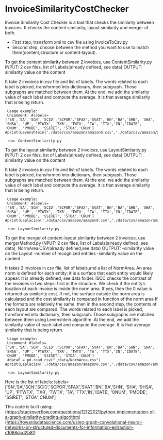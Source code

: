 # InvoiceSimilarityCostChecker
Invoice Similarity Cost Checker is a tool that checks the similarity between invoices. It checks the content similarity, layout similarity and merger of both.

- First step, transform xml to csv file using InvoiceToCsv.py
- Second step, choose between the method you want to use to match them(content,structure or content-layout).

To get the content similarity between 2 invoices, use ContentSimilarity.py
   INPUT: 2 csv files, list of Labels(already defined, see data)
   OUTPUT: similarity value on the content

   It take 2 invoices in csv file and list of labels. The words related to each label is picked, transformed into dictionary, then subgraph.
   Those subgraphs are matched between them. 
   At the end, we add the similarity value of each label and compute the average. It is that average similarity that is being return.
```
 Usage example:
 Uncomment: #labels=['SN','SA','SCN','SCID','SCPOR','SFAX','SVAT','BN','BA','SHN', 'SHA', 'SHSA', 'UP', 'PTWTX', 'TXR', 'TWTX', 'TA', 'TTX','IN','IDATE', 'ONUM', 'PMODE', 'SSIRET', 'STOA','CNUM']
#print(Levenshtein('./data/csv/amazon/amazon0.csv','./data/csv/amazon/amazon0.csv',labels))
 
 run: ContentSimilarity.py
```
    
To get the layout similarity between 2 invoices, use LayoutSimilarity.py
   INPUT: 2 csv files, list of Labels(already defined, see data)
   OUTPUT: similarity value on the content

   It take 2 invoices in csv file and list of labels. The words related to each label is picked, transformed into dictionary, then subgraph.
   Those subgraphs are matched between them.
   At the end, we add the similarity value of each label and compute the average. It is that average similarity that is being return.
```
 Usage example:  
 Uncomment: #labels=['SN','SA','SCN','SCID','SCPOR','SFAX','SVAT','BN','BA','SHN', 'SHA', 'SHSA', 'UP', 'PTWTX', 'TXR', 'TWTX', 'TA', 'TTX','IN','IDATE', 'ONUM', 'PMODE', 'SSIRET', 'STOA','CNUM']
#print(Laplacian('./data/csv/amazon/amazon0.csv','./data/csv/amazon/amazon0.csv',labels))
 
 run: LayoutSimilarity.py
```
To get the merger of content-layout similarity between 2 invoices, use mergerMethod.py
   INPUT: 2 csv files, list of Labels(already defined, see data), NormArea.CSV(already defined,see data)
   OUTPUT: -similarity value on the Layout
           -number of recognized entities
           -similarity value on the content

   It takes 2 invoices in csv file, list of labels,and a list of NormArea.
   An area norm is defined for each entity: it is a surface that each entity would likely appear. It is already defined, see data folder.
   ISCC checks the contrast of the invoices in two steps: first in the structure.
   We check if the entity’s location of each invoice is inside the norm area. If yes, then the 0 value is returned as similarity cost.
   If not, the surface outside the norm area is calculated and the cost similarity is computed in function of the norm area
   If the formats are relatively the same, then in the second step, the contents of each layout are compared.
   The words related to each label is picked, transformed into dictionary, then subgraph.
   Those subgraphs are matched between them using Levenshtein algorithm.
   At the end, we add the similarity value of each label and compute the average. It is that average similarity that is being return.
  
```
 Usage example:  
 Uncomment #labels=['SN','SA','SCN','SCID','SCPOR','SFAX','SVAT','BN','BA','SHN', 'SHA', 'SHSA', 'UP', 'PTWTX', 'TXR', 'TWTX', 'TA', 'TTX','IN','IDATE', 'ONUM', 'PMODE', 'SSIRET', 'STOA','CNUM']
 #dataF = pd.read_csv("./data/NormArea.csv")
#print(Laplacian('./data/csv/amazon/amazon0.csv','./data/csv/amazon/amazon0.csv',labels))
 
 run: LayoutSimilarity.py
```
Here is the list of labels:
labels=['SN','SA','SCN','SCID','SCPOR','SFAX','SVAT','BN','BA','SHN', 'SHA', 'SHSA', 'UP', 'PTWTX', 'TXR', 'TWTX', 'TA', 'TTX','IN','IDATE', 'ONUM', 'PMODE', 'SSIRET', 'STOA','CNUM']

This code is built using:
(https://stackoverflow.com/questions/12122021/python-implementation-of-a-graph-similarity-grading-algorithm)
(https://towardsdatascience.com/using-graph-convolutional-neural-networks-on-structured-documents-for-information-extraction-c1088dcd2b8f)
